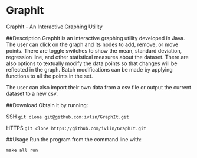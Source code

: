 # GraphIt
GraphIt - An Interactive Graphing Utility

##Description
GraphIt is an interactive graphing utility developed in Java. The user can click on the graph and its nodes to add, remove, or move points. There are toggle switches to show the mean, standard deviation, regression line, and other statistical measures about the dataset. There are also options to textually modify the data points so that changes will be reflected in the graph. Batch modifications can be made by applying functions to all the points in the set. 

The user can also import their own data from a csv file or output the current dataset to a new csv.

##Download
Obtain it by running:

SSH
`git clone git@github.com:ivlin/GraphIt.git`

HTTPS
`git clone https://github.com/ivlin/GraphIt.git`

##Usage
Run the program from the command line with:

`make all run`
